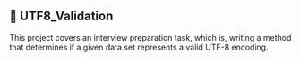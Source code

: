 ## :file_folder: UTF8_Validation

This project covers an interview preparation task, which is, writing a method that determines if a given data set represents a valid UTF-8 encoding.
